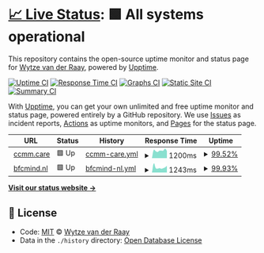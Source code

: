 # [📈 Live Status](https://wvdraay.github.io/upptime): <!--live status--> **🟩 All systems operational**

This repository contains the open-source uptime monitor and status page for [Wytze van der Raay](https://wvdraay.github.io/upptime), powered by [Upptime](https://github.com/upptime/upptime).

[![Uptime CI](https://github.com/koj-co/upptime/workflows/Uptime%20CI/badge.svg)](https://github.com/koj-co/upptime/actions?query=workflow%3A%22Uptime+CI%22)
[![Response Time CI](https://github.com/koj-co/upptime/workflows/Response%20Time%20CI/badge.svg)](https://github.com/koj-co/upptime/actions?query=workflow%3A%22Response+Time+CI%22)
[![Graphs CI](https://github.com/koj-co/upptime/workflows/Graphs%20CI/badge.svg)](https://github.com/koj-co/upptime/actions?query=workflow%3A%22Graphs+CI%22)
[![Static Site CI](https://github.com/koj-co/upptime/workflows/Static%20Site%20CI/badge.svg)](https://github.com/koj-co/upptime/actions?query=workflow%3A%22Static+Site+CI%22)
[![Summary CI](https://github.com/koj-co/upptime/workflows/Summary%20CI/badge.svg)](https://github.com/koj-co/upptime/actions?query=workflow%3A%22Summary+CI%22)

With [Upptime](https://upptime.js.org), you can get your own unlimited and free uptime monitor and status page, powered entirely by a GitHub repository. We use [Issues](https://github.com/wvdraay/upptime/issues) as incident reports, [Actions](https://github.com/wvdraay/upptime/actions) as uptime monitors, and [Pages](https://wvdraay.github.io/upptime) for the status page.

<!--start: status pages-->
<!-- This summary is generated by Upptime (https://github.com/upptime/upptime) -->
<!-- Do not edit this manually, your changes will be overwritten -->
<!-- prettier-ignore -->
| URL | Status | History | Response Time | Uptime |
| --- | ------ | ------- | ------------- | ------ |
| <img alt="" src="https://favicons.githubusercontent.com/ccmm.care" height="13"> [ccmm.care](https://ccmm.care) | 🟩 Up | [ccmm-care.yml](https://github.com/wvdraay/upptime/commits/HEAD/history/ccmm-care.yml) | <details><summary><img alt="Response time graph" src="./graphs/ccmm-care/response-time-week.png" height="20"> 1200ms</summary><br><a href="https://wvdraay.github.io/upptime/history/ccmm-care"><img alt="Response time 1347" src="https://img.shields.io/endpoint?url=https%3A%2F%2Fraw.githubusercontent.com%2Fwvdraay%2Fupptime%2FHEAD%2Fapi%2Fccmm-care%2Fresponse-time.json"></a><br><a href="https://wvdraay.github.io/upptime/history/ccmm-care"><img alt="24-hour response time 1147" src="https://img.shields.io/endpoint?url=https%3A%2F%2Fraw.githubusercontent.com%2Fwvdraay%2Fupptime%2FHEAD%2Fapi%2Fccmm-care%2Fresponse-time-day.json"></a><br><a href="https://wvdraay.github.io/upptime/history/ccmm-care"><img alt="7-day response time 1200" src="https://img.shields.io/endpoint?url=https%3A%2F%2Fraw.githubusercontent.com%2Fwvdraay%2Fupptime%2FHEAD%2Fapi%2Fccmm-care%2Fresponse-time-week.json"></a><br><a href="https://wvdraay.github.io/upptime/history/ccmm-care"><img alt="30-day response time 1227" src="https://img.shields.io/endpoint?url=https%3A%2F%2Fraw.githubusercontent.com%2Fwvdraay%2Fupptime%2FHEAD%2Fapi%2Fccmm-care%2Fresponse-time-month.json"></a><br><a href="https://wvdraay.github.io/upptime/history/ccmm-care"><img alt="1-year response time 1347" src="https://img.shields.io/endpoint?url=https%3A%2F%2Fraw.githubusercontent.com%2Fwvdraay%2Fupptime%2FHEAD%2Fapi%2Fccmm-care%2Fresponse-time-year.json"></a></details> | <details><summary><a href="https://wvdraay.github.io/upptime/history/ccmm-care">99.52%</a></summary><a href="https://wvdraay.github.io/upptime/history/ccmm-care"><img alt="All-time uptime 99.91%" src="https://img.shields.io/endpoint?url=https%3A%2F%2Fraw.githubusercontent.com%2Fwvdraay%2Fupptime%2FHEAD%2Fapi%2Fccmm-care%2Fuptime.json"></a><br><a href="https://wvdraay.github.io/upptime/history/ccmm-care"><img alt="24-hour uptime 100.00%" src="https://img.shields.io/endpoint?url=https%3A%2F%2Fraw.githubusercontent.com%2Fwvdraay%2Fupptime%2FHEAD%2Fapi%2Fccmm-care%2Fuptime-day.json"></a><br><a href="https://wvdraay.github.io/upptime/history/ccmm-care"><img alt="7-day uptime 99.52%" src="https://img.shields.io/endpoint?url=https%3A%2F%2Fraw.githubusercontent.com%2Fwvdraay%2Fupptime%2FHEAD%2Fapi%2Fccmm-care%2Fuptime-week.json"></a><br><a href="https://wvdraay.github.io/upptime/history/ccmm-care"><img alt="30-day uptime 99.89%" src="https://img.shields.io/endpoint?url=https%3A%2F%2Fraw.githubusercontent.com%2Fwvdraay%2Fupptime%2FHEAD%2Fapi%2Fccmm-care%2Fuptime-month.json"></a><br><a href="https://wvdraay.github.io/upptime/history/ccmm-care"><img alt="1-year uptime 99.91%" src="https://img.shields.io/endpoint?url=https%3A%2F%2Fraw.githubusercontent.com%2Fwvdraay%2Fupptime%2FHEAD%2Fapi%2Fccmm-care%2Fuptime-year.json"></a></details>
| <img alt="" src="https://favicons.githubusercontent.com/bfcmind.nl" height="13"> [bfcmind.nl](https://bfcmind.nl) | 🟩 Up | [bfcmind-nl.yml](https://github.com/wvdraay/upptime/commits/HEAD/history/bfcmind-nl.yml) | <details><summary><img alt="Response time graph" src="./graphs/bfcmind-nl/response-time-week.png" height="20"> 1243ms</summary><br><a href="https://wvdraay.github.io/upptime/history/bfcmind-nl"><img alt="Response time 1326" src="https://img.shields.io/endpoint?url=https%3A%2F%2Fraw.githubusercontent.com%2Fwvdraay%2Fupptime%2FHEAD%2Fapi%2Fbfcmind-nl%2Fresponse-time.json"></a><br><a href="https://wvdraay.github.io/upptime/history/bfcmind-nl"><img alt="24-hour response time 1335" src="https://img.shields.io/endpoint?url=https%3A%2F%2Fraw.githubusercontent.com%2Fwvdraay%2Fupptime%2FHEAD%2Fapi%2Fbfcmind-nl%2Fresponse-time-day.json"></a><br><a href="https://wvdraay.github.io/upptime/history/bfcmind-nl"><img alt="7-day response time 1243" src="https://img.shields.io/endpoint?url=https%3A%2F%2Fraw.githubusercontent.com%2Fwvdraay%2Fupptime%2FHEAD%2Fapi%2Fbfcmind-nl%2Fresponse-time-week.json"></a><br><a href="https://wvdraay.github.io/upptime/history/bfcmind-nl"><img alt="30-day response time 1185" src="https://img.shields.io/endpoint?url=https%3A%2F%2Fraw.githubusercontent.com%2Fwvdraay%2Fupptime%2FHEAD%2Fapi%2Fbfcmind-nl%2Fresponse-time-month.json"></a><br><a href="https://wvdraay.github.io/upptime/history/bfcmind-nl"><img alt="1-year response time 1326" src="https://img.shields.io/endpoint?url=https%3A%2F%2Fraw.githubusercontent.com%2Fwvdraay%2Fupptime%2FHEAD%2Fapi%2Fbfcmind-nl%2Fresponse-time-year.json"></a></details> | <details><summary><a href="https://wvdraay.github.io/upptime/history/bfcmind-nl">99.93%</a></summary><a href="https://wvdraay.github.io/upptime/history/bfcmind-nl"><img alt="All-time uptime 99.87%" src="https://img.shields.io/endpoint?url=https%3A%2F%2Fraw.githubusercontent.com%2Fwvdraay%2Fupptime%2FHEAD%2Fapi%2Fbfcmind-nl%2Fuptime.json"></a><br><a href="https://wvdraay.github.io/upptime/history/bfcmind-nl"><img alt="24-hour uptime 99.49%" src="https://img.shields.io/endpoint?url=https%3A%2F%2Fraw.githubusercontent.com%2Fwvdraay%2Fupptime%2FHEAD%2Fapi%2Fbfcmind-nl%2Fuptime-day.json"></a><br><a href="https://wvdraay.github.io/upptime/history/bfcmind-nl"><img alt="7-day uptime 99.93%" src="https://img.shields.io/endpoint?url=https%3A%2F%2Fraw.githubusercontent.com%2Fwvdraay%2Fupptime%2FHEAD%2Fapi%2Fbfcmind-nl%2Fuptime-week.json"></a><br><a href="https://wvdraay.github.io/upptime/history/bfcmind-nl"><img alt="30-day uptime 99.98%" src="https://img.shields.io/endpoint?url=https%3A%2F%2Fraw.githubusercontent.com%2Fwvdraay%2Fupptime%2FHEAD%2Fapi%2Fbfcmind-nl%2Fuptime-month.json"></a><br><a href="https://wvdraay.github.io/upptime/history/bfcmind-nl"><img alt="1-year uptime 99.87%" src="https://img.shields.io/endpoint?url=https%3A%2F%2Fraw.githubusercontent.com%2Fwvdraay%2Fupptime%2FHEAD%2Fapi%2Fbfcmind-nl%2Fuptime-year.json"></a></details>

<!--end: status pages-->

[**Visit our status website →**](https://wvdraay.github.io/upptime)

## 📄 License

- Code: [MIT](./LICENSE) © [Wytze van der Raay](https://github.com/wvdraay/upptime/)
- Data in the `./history` directory: [Open Database License](https://opendatacommons.org/licenses/odbl/1-0/)
